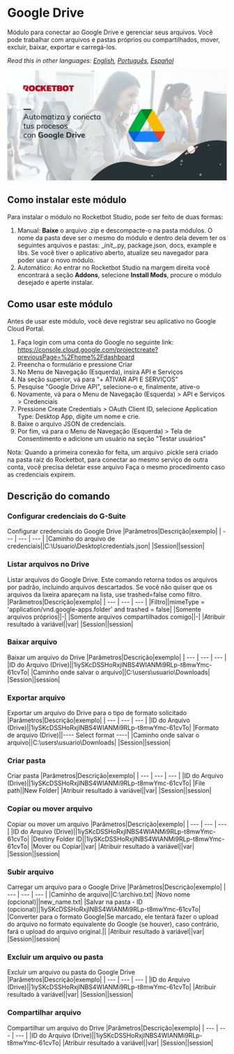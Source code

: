 



# Google Drive
  
Módulo para conectar ao Google Drive e gerenciar seus arquivos. Você pode trabalhar com arquivos e pastas próprios ou compartilhados, mover, excluir, baixar, exportar e carregá-los.  

*Read this in other languages: [English](Manual_gdrive.md), [Português](Manual_gdrive.pr.md), [Español](Manual_gdrive.es.md)*
  
![banner](imgs/Banner_gdrive.png)
## Como instalar este módulo
  
Para instalar o módulo no Rocketbot Studio, pode ser feito de duas formas:
1. Manual: __Baixe__ o arquivo .zip e descompacte-o na pasta módulos. O nome da pasta deve ser o mesmo do módulo e dentro dela devem ter os seguintes arquivos e pastas: \__init__.py, package.json, docs, example e libs. Se você tiver o aplicativo aberto, atualize seu navegador para poder usar o novo módulo.
2. Automático: Ao entrar no Rocketbot Studio na margem direita você encontrará a seção **Addons**, selecione **Install Mods**, procure o módulo desejado e aperte instalar.  



## Como usar este módulo

Antes de usar este módulo, você deve registrar seu aplicativo no Google Cloud Portal.

1. Faça login com uma conta do Google no seguinte link: https://console.cloud.google.com/projectcreate?previousPage=%2Fhome%2Fdashboard
2. Preencha o formulário e pressione Criar
3. No Menu de Navegação (Esquerda), insira API e Serviços
4. Na seção superior, vá para "+ ATIVAR API E SERVIÇOS"
5. Pesquise "Google Drive API", selecione-o e, finalmente, ative-o
6. Novamente, vá para o Menu de Navegação (Esquerda) > API e Serviços > Credenciais
7. Pressione Create Credentials > OAuth Client ID, selecione Application Type: Desktop App, digite um nome e crie.
8. Baixe o arquivo JSON de credenciais.
9. Por fim, vá para o Menu de Navegação (Esquerda) > Tela de Consentimento e adicione um usuário na seção "Testar usuários"

Nota: Quando a primeira conexão for feita, um arquivo .pickle será criado na pasta raiz do Rocketbot, para conectar ao mesmo serviço de outra conta, você precisa deletar esse arquivo Faça o mesmo procedimento caso as credenciais expirem.


## Descrição do comando

### Configurar credenciais do G-Suite
  
Configurar credenciais do Google Drive
|Parâmetros|Descrição|exemplo|
| --- | --- | --- |
|Caminho do arquivo de credenciais||C:\Usuario\Desktop\credentials.json|
|Session||session|

### Listar arquivos no Drive
  
Listar arquivos do Google Drive. Este comando retorna todos os arquivos por padrão, incluindo arquivos descartados. Se você não quiser que os arquivos da lixeira apareçam na lista, use trashed=false como filtro.
|Parâmetros|Descrição|exemplo|
| --- | --- | --- |
|Filtro||mimeType = 'application/vnd.google-apps.folder' and trashed = false|
|Somente arquivos próprios||-|
|Somente arquivos compartilhados comigo||-|
|Atribuir resultado à variável||var|
|Session||session|

### Baixar arquivo
  
Baixar um arquivo do Drive
|Parâmetros|Descrição|exemplo|
| --- | --- | --- |
|ID do Arquivo (Drive)||1iySKcDSSHoRxjlNBS4WIANMi9RLp-t8mwYmc-61cvTo|
|Caminho onde salvar o arquivo||C:\users\usuario\Downloads|
|Session||session|

### Exportar arquivo
  
Exportar um arquivo do Drive para o tipo de formato solicitado
|Parâmetros|Descrição|exemplo|
| --- | --- | --- |
|ID do Arquivo (Drive)||1iySKcDSSHoRxjlNBS4WIANMi9RLp-t8mwYmc-61cvTo|
|Formato de arquivo (Drive)||---- Select format ----|
|Caminho onde salvar o arquivo||C:\users\usuario\Downloads|
|Session||session|

### Criar pasta
  
Criar pasta
|Parâmetros|Descrição|exemplo|
| --- | --- | --- |
|ID do Arquivo (Drive)||1iySKcDSSHoRxjlNBS4WIANMi9RLp-t8mwYmc-61cvTo|
|File path||New Folder|
|Atribuir resultado à variável||var|
|Session||session|

### Copiar ou mover arquivo
  
Copiar ou mover um arquivo
|Parâmetros|Descrição|exemplo|
| --- | --- | --- |
|ID do Arquivo (Drive)||1iySKcDSSHoRxjlNBS4WIANMi9RLp-t8mwYmc-61cvTo|
|Destiny Folder ID||1iySKcDSSHoRxjlNBS4WIANMi9RLp-t8mwYmc-61cvTo|
|Mover ou Copiar||var|
|Atribuir resultado à variável||var|
|Session||session|

### Subir arquivo
  
Carregar um arquivo para o Google Drive
|Parâmetros|Descrição|exemplo|
| --- | --- | --- |
|Caminho de arquivo||C:\archivo.txt|
|Novo nome (opcional)||new_name.txt|
|Salvar na pasta - ID (opcional)||1iySKcDSSHoRxjlNBS4WIANMi9RLp-t8mwYmc-61cvTo|
|Converter para o formato Google|Se marcado, ele tentará fazer o upload do arquivo no formato equivalente do Google (se houver), caso contrário, fará o upload do arquivo original.||
|Atribuir resultado à variável||var|
|Session||session|

### Excluir um arquivo ou pasta
  
Excluir um arquivo ou pasta do Google Drive
|Parâmetros|Descrição|exemplo|
| --- | --- | --- |
|ID do Arquivo (Drive)||1iySKcDSSHoRxjlNBS4WIANMi9RLp-t8mwYmc-61cvTo|
|Atribuir resultado à variável||var|
|Session||session|

### Compartilhar arquivo
  
Compartilhar um arquivo do Drive
|Parâmetros|Descrição|exemplo|
| --- | --- | --- |
|ID do Arquivo (Drive)||1iySKcDSSHoRxjlNBS4WIANMi9RLp-t8mwYmc-61cvTo|
|Atribuir resultado à variável||var|
|Session||session|

